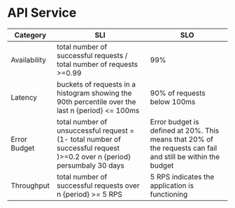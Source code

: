 # API Service

| Category     | SLI | SLO                                                                                                         |
|--------------|-----|-------------------------------------------------------------------------------------------------------------|
| Availability |  total number of successful requests / total number of requests >=0.99  | 99%                                                                                                         |
| Latency      |    buckets of requests in a histogram showing the 90th percentile over the last n {period} <= 100ms | 90% of requests below 100ms                                                                                 |
| Error Budget |   total number of unsuccessful request = (1- total number of successful request )>=0.2 over n {period} persumbaly 30 days | Error budget is defined at 20%. This means that 20% of the requests can fail and still be within the budget |
| Throughput   |   total number of successful requests over n {period} >= 5 RPS  | 5 RPS indicates the application is functioning                                                              |
